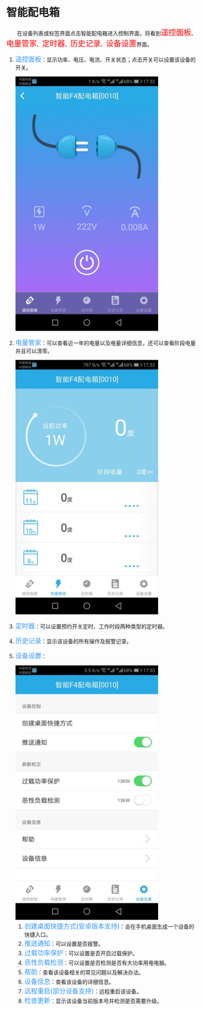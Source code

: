 # 智能配电箱

&emsp;&emsp;在设备列表或标签界面点击智能配电箱进入控制界面，将看到<font style='color:#ff0000;font-size:20px'>遥控面板</font>、<font style='color:#ff0000;font-size:20px'>电量管家</font>、<font style='color:#ff0000;font-size:20px'>定时器</font>、<font style='color:#ff0000;font-size:20px'>历史记录</font>、<font style='color:#ff0000;font-size:20px'>设备设置</font>界面。

1. <font style='color:#3699ff;font-size:17px'>遥控面板</font>：显示功率、电压、电流、开关状态；点击开关可以设置该设备的开关。

	<img src="../images/MacBee/智能配电箱/控制面板.png" width = "375" height = "667">
	
2. <font style='color:#3699ff;font-size:17px'>电量管家</font>：可以查看近一年的电量以及电量详细信息，还可以查看阶段电量并且可以清零。

	<img src="../images/MacBee/智能配电箱/电量管家.png" width = "375" height = "667">
	
3. <font style='color:#3699ff;font-size:17px'>定时器</font>：可以设置预约开关定时、工作时段两种类型的定时器。
4. <font style='color:#3699ff;font-size:17px'>历史记录</font>：显示该设备的所有操作及报警记录。
5. <font style='color:#3699ff;font-size:17px'>设备设置</font>：

	<img src="../images/MacBee/智能配电箱/设备设置.png" width = "375" height = "667">

	1.	<font style='color:#3699ff;font-size:17px'>创建桌面快捷方式(安卓版本支持)</font>：会在手机桌面生成一个设备的快捷入口。
	2.	<font style='color:#3699ff;font-size:17px'>推送通知</font>：可以设置是否报警。
	3.	<font style='color:#3699ff;font-size:17px'>过载功率保护</font>：可以设置是否开启过载保护。
	4.	<font style='color:#3699ff;font-size:17px'>恶性负载检测</font>：可以设置是否检测是否有大功率用电电器。
	5.	<font style='color:#3699ff;font-size:17px'>帮助</font>：查看该设备相关的常见问题以及解决办法。
	6.	<font style='color:#3699ff;font-size:17px'>设备信息</font>：查看该设备的详细信息。
	7.	<font style='color:#3699ff;font-size:17px'>远程重启(部分设备支持)</font>：远程重启该设备。
	8.	<font style='color:#3699ff;font-size:17px'>检查更新</font>：显示该设备当前版本号并检测是否需要升级。
